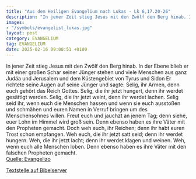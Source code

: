 ```yaml
---
title: "Aus dem Heiligen Evangelium nach Lukas - Lk 6,17.20-26"
description: "In jener Zeit stieg Jesus mit den Zwölf den Berg hinab. In der Ebene blieb er mit einer großen Schar seiner Jünger stehen und viele Menschen aus ganz Judäa und Jerusalem und dem Küstengebiet von Tyrus und Sidon Er richtete seine Augen auf seine Jünger und sagte: Selig, ihr Armen,...."
images:
- "/symbols/evangelist_lukas.jpg"
layout: post
category: EVANGELIUM
tag: EVANGELIUM
date: 2025-02-16 09:00:51 +0100
---
```

In jener Zeit stieg Jesus mit den Zwölf den Berg hinab. In der Ebene blieb er mit einer großen Schar seiner Jünger stehen und viele Menschen aus ganz Judäa und Jerusalem und dem Küstengebiet von Tyrus und Sidon
Er richtete seine Augen auf seine Jünger und sagte: Selig, ihr Armen, denn euch gehört das Reich Gottes.<!--more-->
Selig, die ihr jetzt hungert, denn ihr werdet gesättigt werden. Selig, die ihr jetzt weint, denn ihr werdet lachen.
Selig seid ihr, wenn euch die Menschen hassen und wenn sie euch ausstoßen und schmähen und euren Namen in Verruf bringen um des Menschensohnes willen.
Freut euch und jauchzt an jenem Tag; denn siehe, euer Lohn im Himmel wird groß sein. Denn ebenso haben es ihre Väter mit den Propheten gemacht.
Doch weh euch, ihr Reichen; denn ihr habt euren Trost schon empfangen.
Weh euch, die ihr jetzt satt seid; denn ihr werdet hungern. Weh, die ihr jetzt lacht; denn ihr werdet klagen und weinen.
Weh, wenn euch alle Menschen loben. Denn ebenso haben es ihre Väter mit den falschen Propheten gemacht.<br>
[Quelle: Evangelizo](https://evangeliumtagfuertag.org/DE/gospel)

[Textstelle auf Bibelserver](https://www.bibleserver.com/EU/Lukas6,17.20-26)
